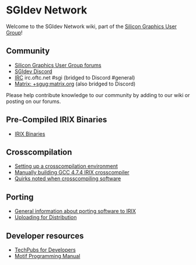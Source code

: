 # SGIdev Network
Welcome to the SGIdev Network wiki, part of the [Silicon Graphics User Group](https://www.sgi.sh)!

## Community
* [Silicon Graphics User Group forums](https://forums.sgi.sh)
* [SGIdev Discord](https://discord.gg/skp987v) 
* [IRC](irc://irc.oftc.net/sgi) irc.oftc.net #sgi (bridged to Discord #general)
* [Matrix: +sgug:matrix.org](https://riot.im/app/#/group/+sgug:matrix.org) (also bridged to Discord)

Please help contribute knowledge to our community by adding to our wiki or posting on our forums.

## Pre-Compiled IRIX Binaries
* [IRIX Binaries](wiki/IRIX_Binaries.html)

## Crosscompilation
* [Setting up a crosscompilation environment](wiki/crosscompiling.html)
* [Manually building GCC 4.7.4 IRIX crosscompiler](wiki/Manually_building_GCC_474_IRIX_crosscompiler.html)
* [Quirks noted when crosscompiling software](wiki/Quirks_noted_when_crosscompiling_software.html)

## Porting
* [General information about porting software to IRIX](wiki/General_information_about_porting_software_to_IRIX.html)
* [Uploading for Distribution](wiki/uploading.html)

## Developer resources
* [TechPubs for Developers](https://techpubs.jurassic.nl/manuals/0650/developer/)
* [Motif Programming Manual](https://www.oreilly.com/openbook/motif/vol6a/Vol6a_html/toc.html)

